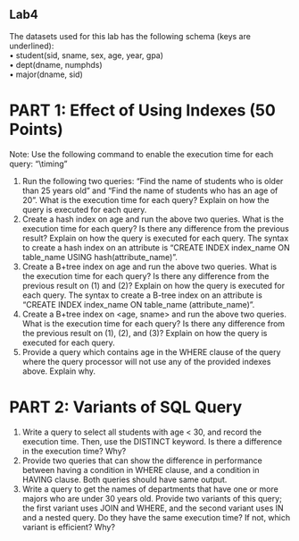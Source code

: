 ## Lab4
The datasets used for this lab has the following schema (keys are underlined):<br />
• student(sid, sname, sex, age, year, gpa)<br />
• dept(dname, numphds)<br />
• major(dname, sid)

# PART 1: Effect of Using Indexes (50 Points)

Note: Use the following command to enable the execution time for each query: “\timing”
1. Run the following two queries: “Find the name of students who is older than 25 years old” and “Find the name of students who has an age of 20”. What is the execution time for each query? Explain on how the query is executed for each query.
2. Create a hash index on age and run the above two queries. What is the execution time for each query? Is there any difference from the previous result? Explain on how the query is executed for each query. The syntax to create a hash index on an attribute is “CREATE INDEX index_name ON table_name USING hash(attribute_name)”.
3. Create a B+tree index on age and run the above two queries. What is the execution time for
each query? Is there any difference from the previous result on (1) and (2)? Explain on how the query is executed for each query. The syntax to create a B-tree index on an attribute is “CREATE INDEX index_name ON table_name (attribute_name)”.
4. Create a B+tree index on <age, sname> and run the above two queries. What is the execution time for each query? Is there any difference from the previous result on (1), (2), and (3)? Explain on how the query is executed for each query.
5. Provide a query which contains age in the WHERE clause of the query where the query processor will not use any of the provided indexes above. Explain why.

# PART 2: Variants of SQL Query

1. Write a query to select all students with age < 30, and record the execution time. Then, use the DISTINCT keyword. Is there a difference in the execution time? Why?
2. Provide two queries that can show the difference in performance between having a condition in WHERE clause, and a condition in HAVING clause. Both queries should have same output.
3. Write a query to get the names of departments that have one or more majors who are under
30 years old. Provide two variants of this query; the first variant uses JOIN and WHERE, and the second variant uses IN and a nested query. Do they have the same execution time? If not, which variant is efficient? Why?
